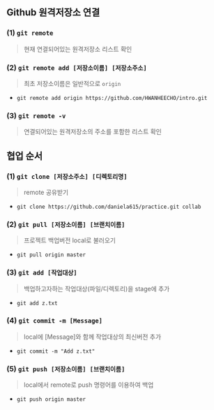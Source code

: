 

## Github 원격저장소 연결

### (1) `git remote`

>  현재 연결되어있는 원격저장소 리스트 확인




### (2) `git remote add [저장소이름] [저장소주소]`

>  최초 저장소이름은 일반적으로 `origin`

- `git remote add origin https://github.com/HWANHEECHO/intro.git`



### (3) `git remote -v`

>  연결되어있는 원격저장소의 주소를 포함한 리스트 확인



## 협업 순서

### (1) `git clone [저장소주소] [디렉토리명]`

>  remote 공유받기

- `git clone https://github.com/daniela615/practice.git collab` 



### (2) `git pull [저장소이름] [브랜치이름]`

>  프로젝트 백업버전 local로 불러오기

- `git pull origin master`



### (3) `git add [작업대상]`

>  백업하고자하는 작업대상(파일/디렉토리)을 stage에 추가

- `git add z.txt`



### (4) `git commit -m [Message]`

>  local에 [Message]와 함께 작업대상의 최신버전 추가

- `git commit -m "Add z.txt"`



### (5) `git push [저장소이름] [브랜치이름]`

>  local에서 remote로 push 명령어를 이용하여 백업

- `git push origin master`

